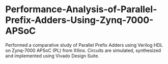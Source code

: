 # Performance-Analysis-of-Parallel-Prefix-Adders-Using-Zynq-7000-APSoC
Performed a comparative study of Parallel Prefix Adders using Verilog HDL on Zynq-7000 APSoC (PL) from XIlinx. Circuits are simulated, synthesized and implemented using Vivado Design Suite. 
